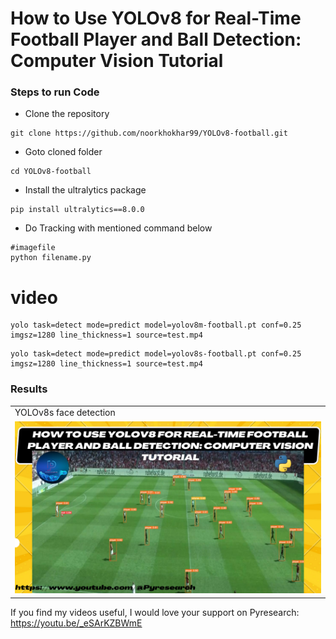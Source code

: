 # How to Use YOLOv8 for Real-Time Football Player and Ball Detection: Computer Vision Tutorial



### Steps to run Code

- Clone the repository
```
git clone https://github.com/noorkhokhar99/YOLOv8-football.git
```

- Goto cloned folder
```
cd YOLOv8-football
```

- Install the ultralytics package
```
pip install ultralytics==8.0.0
```

- Do Tracking with mentioned command below
```
#imagefile
python filename.py
```
# video 
```
yolo task=detect mode=predict model=yolov8m-football.pt conf=0.25 imgsz=1280 line_thickness=1 source=test.mp4
```
```
yolo task=detect mode=predict model=yolov8s-football.pt conf=0.25 imgsz=1280 line_thickness=1 source=test.mp4
```
### Results
<table>
  <tr>
    <td>YOLOv8s face detection</td>
  </tr>
  <tr>
    <td><img src="https://github.com/noorkhokhar99/YOLOv8-football/blob/main/How%20to%20Use%20YOLOv8%20for%20Real-Time%20Football%20Player%20and%20Ball%20Detection%20Computer%20Vision%20Tutorial.png"></td>
  </tr>
 </table>



If you find my videos useful,  I would love your support on Pyresearch: https://youtu.be/_eSArKZBWmE
